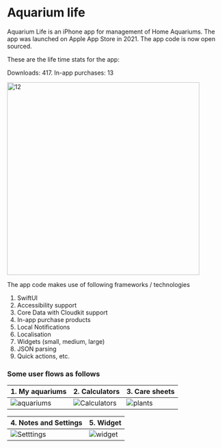 # Aquarium life

Aquarium Life is an iPhone app for management of Home Aquariums. The app was launched on Apple App Store in 2021. The app code is now open sourced.

These are the life time stats for the app:

Downloads: 417. In-app purchases: 13


<img width="450" alt="12" src="https://user-images.githubusercontent.com/62758655/161531419-a32fe8d2-919b-405e-8e31-1444504e3246.png">




The app code makes use of following frameworks / technologies
1. SwiftUI
2. Accessibility support
3. Core Data with Cloudkit support
4. In-app purchase products
5. Local Notifications
6. Localisation
7. Widgets (small, medium, large)
8. JSON parsing
9. Quick actions, etc.


### Some user flows as follows
|1. My aquariums | 2. Calculators | 3. Care sheets |           
| --- | --- | -- |
| ![aquariums](https://user-images.githubusercontent.com/62758655/161529870-08c5500e-2a88-4971-9ae7-f6ddde297944.gif) | ![Calculators](https://user-images.githubusercontent.com/62758655/161529910-b30bd165-4cf3-4c22-9e2a-b88ed9f4b57c.gif) | ![plants](https://user-images.githubusercontent.com/62758655/161529953-631095c4-651c-4c20-b040-e2f6b140b474.gif) |

| 4. Notes and Settings | 5. Widget |           
| --- | --- |
| ![Setttings](https://user-images.githubusercontent.com/62758655/161530012-c8de0519-5ff4-47c8-a46e-fba5c92399fa.gif) | ![widget](https://user-images.githubusercontent.com/62758655/161530030-2ba76389-f3f9-435e-b916-06ae1b8c8b43.gif)|
